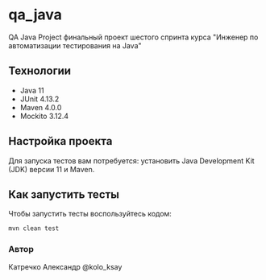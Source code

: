 # qa_java
QA Java Project
финальный проект шестого спринта курса "Инженер по автоматизации тестирования на Java"

## Технологии

- Java 11
- JUnit 4.13.2
- Maven 4.0.0
- Mockito 3.12.4

## Настройка проекта

Для запуска тестов вам потребуется:
установить Java Development Kit (JDK) версии 11 и Maven. 


## Как запустить тесты

Чтобы запустить тесты воспользуйтесь кодом:

```bash
mvn clean test
```

### Автор
Катречко Александр @kolo_ksay

